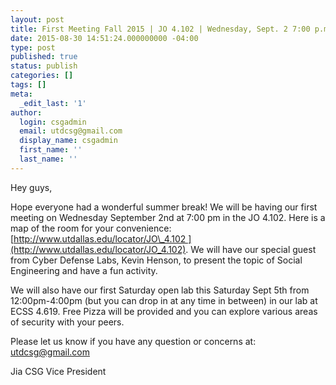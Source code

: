 ```yaml
---
layout: post
title: First Meeting Fall 2015 | JO 4.102 | Wednesday, Sept. 2 7:00 p.m.
date: 2015-08-30 14:51:24.000000000 -04:00
type: post
published: true
status: publish
categories: []
tags: []
meta:
  _edit_last: '1'
author:
  login: csgadmin
  email: utdcsg@gmail.com
  display_name: csgadmin
  first_name: ''
  last_name: ''
---
```


Hey guys,

Hope everyone had a wonderful summer break! We will be having our first meeting on Wednesday September 2nd at 7:00 pm in the JO 4.102. Here is a map of the room for your convenience: [http://www.utdallas.edu/locator/JO\_4.102 ](http://www.utdallas.edu/locator/JO_4.102). We will have our special guest from Cyber Defense Labs, Kevin Henson, to present the topic of Social Engineering and have a fun activity.

We will also have our first Saturday open lab this Saturday Sept 5th from 12:00pm-4:00pm (but you can drop in at any time in between) in our lab at ECSS 4.619. Free Pizza will be provided and you can explore various areas of security with your peers.

Please let us know if you have any question or concerns at: utdcsg@gmail.com

Jia
CSG Vice President
